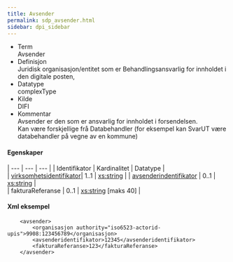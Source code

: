 ```yaml
---
title: Avsender  
permalink: sdp_avsender.html
sidebar: dpi_sidebar
---  
```


  - Term  
    Avsender
  - Definisjon  
    Juridisk organisasjon/entitet som er Behandlingsansvarlig for
    innholdet i den digitale posten,
  - Datatype  
    complexType
  - Kilde  
    DIFI
  - Kommentar  
    Avsender er den som er ansvarlig for innholdet i forsendelsen.  
    Kan være forskjellige frå Databehandler (for eksempel kan SvarUT
    være databehandler på vegne av en kommune)

#### Egenskaper

| --- | --- | --- |
| Identifikator | Kardinalitet | Datatype |                                                        
| [virksomhetsidentifikator](https://difi.github.io/felleslosninger/virksomhetsidentifikator.html)| 1..1 | [xs:string](http://www.w3.org/TR/xmlschema-2/#string) |
| [avsenderindentifikator](https://difi.github.io/felleslosninger/avsenderidentifikator.html) | 0..1 | [xs:string](http://www.w3.org/TR/xmlschema-2/#string) |           
| fakturaReferanse | 0..1 | [xs:string](http://www.w3.org/TR/xmlschema-2/#string) \[maks 40\] |

#### Xml eksempel

``` 
    <avsender>
        <organisasjon authority="iso6523-actorid-upis">9908:123456789</organisasjon>
        <avsenderidentifikator>12345</avsenderidentifikator>
        <fakturaReferanse>123</fakturaReferanse>        
    </avsender>
```
